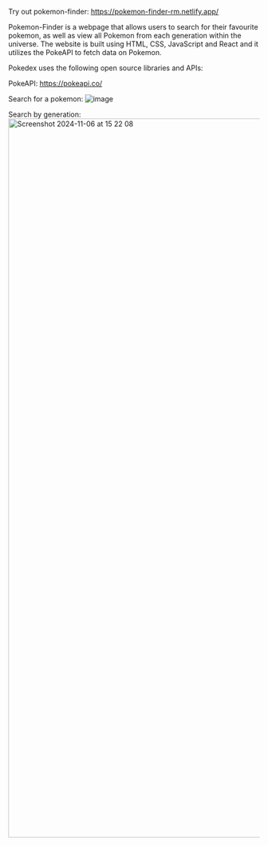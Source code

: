 Try out pokemon-finder: https://pokemon-finder-rm.netlify.app/

Pokemon-Finder is a webpage that allows users to search for their favourite pokemon, as well as view all Pokemon from each generation within the universe. The website is built using  HTML, CSS, JavaScript and React and it utilizes the PokeAPI to fetch data on Pokemon.

Pokedex uses the following open source libraries and APIs:

PokeAPI: https://pokeapi.co/

Search for a pokemon:
![image](https://github.com/user-attachments/assets/866a6937-62d8-43fc-a7f8-148ec3339c27)

Search by generation:
<img width="1440" alt="Screenshot 2024-11-06 at 15 22 08" src="https://github.com/user-attachments/assets/ecaedac0-7d00-49a4-b175-3bb6345258e4">
